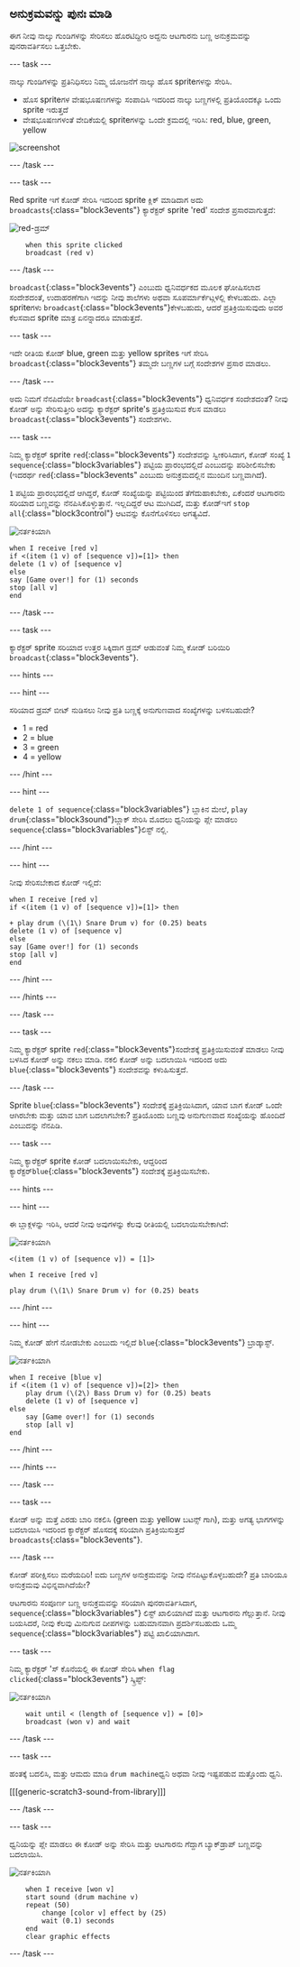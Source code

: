 ## ಅನುಕ್ರಮವನ್ನು ಪುನಃ ಮಾಡಿ

ಈಗ ನೀವು ನಾಲ್ಕು ಗುಂಡಿಗಳನ್ನು ಸೇರಿಸಲು ಹೊರಟಿದ್ದೀರಿ ಅದ್ದನು ಆಟಗಾರನು ಬಣ್ಣ ಅನುಕ್ರಮವನ್ನು ಪುನರಾವರ್ತಿಸಲು ಒತ್ತಬೇಕು.

--- task ---

ನಾಲ್ಕು ಗುಂಡಿಗಳನ್ನು ಪ್ರತಿನಿಧಿಸಲು ನಿಮ್ಮ ಯೋಜನೆಗೆ ನಾಲ್ಕು ಹೊಸ sprite‌ಗಳನ್ನು ಸೇರಿಸಿ.

+ ಹೊಸ sprite‌ಗಳ ವೇಷಭೂಷಣಗಳನ್ನು ಸಂಪಾದಿಸಿ ಇದರಿಂದ ನಾಲ್ಕು ಬಣ್ಣಗಳಲ್ಲಿ ಪ್ರತಿಯೊಂದಕ್ಕೂ ಒಂದು sprite ಇರುತ್ತದೆ
+ ವೇಷಭೂಷಣಗಳಂತೆ ವೇದಿಕೆಯಲ್ಲಿ sprite‌ಗಳನ್ನು ಒಂದೇ ಕ್ರಮದಲ್ಲಿ ಇರಿಸಿ: red, blue, green, yellow

![screenshot](images/colour-drums.png)

--- /task ---

--- task ---

Red sprite ಇ‌ಗೆ ಕೋಡ್ ಸೇರಿಸಿ ಇದರಿಂದ sprite ಕ್ಲಿಕ್ ಮಾಡಿದಾಗ ಅದು `broadcasts`{:class="block3events"} ಕ್ಯಾರೆಕ್ಟರ್ sprite 'red' ಸಂದೇಶ ಪ್ರಸಾರವಾಗುತ್ತದೆ:

![red-ಡ್ರಮ್](images/red_drum.png)

```blocks3
    when this sprite clicked
    broadcast (red v)
```

--- /task ---

`broadcast`{:class="block3events"} ಎಂಬುದು ಧ್ವನಿವರ್ಧಕದ ಮೂಲಕ ಘೋಷಿಸಲಾದ ಸಂದೇಶದಂತೆ, ಉದಾಹರಣೆಗಾಗಿ ಇದನ್ನು ನೀವು ಶಾಲೆಗಳು ಅಥವಾ ಸೂಪರ್ಮಾರ್ಕೆಟ್ಗಳಲ್ಲಿ ಕೇಳಬಹುದು. ಎಲ್ಲಾ spriteಗಳು `broadcast`{:class="block3events"}ಕೇಳಬಹುದು, ಆದರೆ ಪ್ರತಿಕ್ರಿಯಿಸುವುದು ಅವರ ಕೆಲಸವಾದ sprite ಮಾತ್ರ ಏನನ್ನಾದರೂ ಮಾಡುತ್ತದೆ.

--- task ---

ಇದೇ ರೀತಿಯ ಕೋಡ್ blue, green ಮತ್ತು yellow sprites ಇಗೆ ಸೇರಿಸಿ `broadcast`{:class="block3events"} ತಮ್ಮದೇ ಬಣ್ಣಗಳ ಬಗ್ಗೆ ಸಂದೇಶಗಳ ಪ್ರಸಾರ ಮಾಡಲು.

--- /task ---

ಅದು ನಿಮಗೆ ನೆನಪಿದೆಯೇ `broadcast`{:class="block3events"} ಧ್ವನಿವರ್ಧಕ ಸಂದೇಶದಂತೆ? ನೀವು ಕೋಡ್ ಅನ್ನು ಸೇರಿಸುತ್ತೀರಿ ಅದನ್ನು ಕ್ಯಾರೆಕ್ಟರ್ sprite's ಪ್ರತಿಕ್ರಿಯಿಸುವ ಕೆಲಸ ಮಾಡಲು `broadcast`{:class="block3events"} ಸಂದೇಶಗಳು.

--- task ---

ನಿಮ್ಮ ಕ್ಯಾರೆಕ್ಟರ್ sprite `red`{:class="block3events"} ಸಂದೇಶವನ್ನು ಸ್ವೀಕರಿಸಿದಾಗ, ಕೋಡ್ ಸಂಖ್ಯೆ `1` `sequence`{:class="block3variables"} ಪಟ್ಟಿಯ ಪ್ರಾರಂಭದಲ್ಲಿದೆ ಎಂಬುದನ್ನು ಪರಿಶೀಲಿಸಬೇಕು (ಇದರರ್ಥ `red`{:class="block3events" ಎಂಬುದು ಅನುಕ್ರಮದಲ್ಲಿನ ಮುಂದಿನ ಬಣ್ಣವಾಗಿದೆ).

`1` ಪಟ್ಟಿಯ ಪ್ರಾರಂಭದಲ್ಲಿದೆ ಆಗಿದ್ದರೆ, ಕೋಡ್ ಸಂಖ್ಯೆಯನ್ನು ಪಟ್ಟಿಯಿಂದ ತೆಗೆದುಹಾಕಬೇಕು, ಏಕೆಂದರೆ ಆಟಗಾರನು ಸರಿಯಾದ ಬಣ್ಣವನ್ನು ನೆನಪಿಸಿಕೊಳ್ಳುತ್ತಾನೆ. ಇಲ್ಲದಿದ್ದರೆ ಆಟ ಮುಗಿದಿದೆ, ಮತ್ತು ಕೋಡ್ಇ‌ಗೆ `stop all`{:class="block3control"} ಆಟವನ್ನು ಕೊನೆಗೊಳಿಸಲು ಅಗತ್ಯವಿದೆ.

![ನರ್ತಕಿಯಾಗಿ](images/ballerina.png)

```blocks3
when I receive [red v]
if <(item (1 v) of [sequence v])=[1]> then
delete (1 v) of [sequence v]
else
say [Game over!] for (1) seconds
stop [all v]
end
```

--- /task ---

--- task ---

ಕ್ಯಾರೆಕ್ಟರ್ sprite ಸರಿಯಾದ ಉತ್ತರ ಸಿಕ್ಕಿದಾಗ ಡ್ರಮ್ ಆಡುವಂತೆ ನಿಮ್ಮ ಕೋಡ್ ಬರಿಯಿರಿ `broadcast`{:class="block3events"}.

--- hints ---


--- hint ---

ಸರಿಯಾದ ಡ್ರಮ್ ಬೀಟ್ ನುಡಿಸಲು ನೀವು ಪ್ರತಿ ಬಣ್ಣಕ್ಕೆ ಅನುಗುಣವಾದ ಸಂಖ್ಯೆಗಳನ್ನು ಬಳಸಬಹುದೇ?

+ 1 = red
+ 2 = blue
+ 3 = green
+ 4 = yellow

--- /hint ---

--- hint ---

`delete 1 of sequence`{:class="block3variables"} ಬ್ಲಾಕಿನ ಮೇಲೆ, `play drum`{:class="block3sound"}ಬ್ಲಾಕ್ ಸೇರಿಸಿ ಮೊದಲು ಧ್ವನಿಯನ್ನು ಪ್ಲೇ ಮಾಡಲು `sequence`{:class="block3variables"}ಲಿಸ್ಟ್ ನಲ್ಲಿ.

--- /hint ---

--- hint ---

ನೀವು ಸೇರಿಸಬೇಕಾದ ಕೋಡ್ ಇಲ್ಲಿದೆ:

```blocks3
when I receive [red v]
if <(item (1 v) of [sequence v])=[1]> then

+ play drum (\(1\) Snare Drum v) for (0.25) beats
delete (1 v) of [sequence v]
else
say [Game over!] for (1) seconds
stop [all v]
end
```

--- /hint ---

--- /hints ---

--- /task ---

--- task ---

ನಿಮ್ಮ ಕ್ಯಾರೆಕ್ಟರ್ sprite `red`{:class="block3events"}ಸಂದೇಶಕ್ಕೆ ಪ್ರತಿಕ್ರಿಯಿಸುವಂತೆ ಮಾಡಲು ನೀವು ಬಳಸಿದ ಕೋಡ್ ಅನ್ನು ನಕಲು ಮಾಡಿ. ನಕಲಿ ಕೋಡ್ ಅನ್ನು ಬದಲಾಯಿಸಿ ಇದರಿಂದ ಅದು `blue`{:class="block3events"} ಸಂದೇಶವನ್ನು ಕಳುಹಿಸುತ್ತದೆ.

--- /task ---

Sprite `blue`{:class="block3events"} ಸಂದೇಶಕ್ಕೆ ಪ್ರತಿಕ್ರಿಯಿಸಿದಾಗ, ಯಾವ ಬಾಗ ಕೋಡ್ ಒಂದೇ ಆಗಿರಬೇಕು ಮತ್ತು ಯಾವ ಬಾಗ ಬದಲಾಗಬೇಕು? ಪ್ರತಿಯೊಂದು ಬಣ್ಣವು ಅನುಗುಣವಾದ ಸಂಖ್ಯೆಯನ್ನು ಹೊಂದಿದೆ ಎಂಬುದನ್ನು ನೆನಪಿಡಿ.

--- task ---

ನಿಮ್ಮ ಕ್ಯಾರೆಕ್ಟರ್ sprite ಕೋಡ್ ಬದಲಾಯಿಸಬೇಕು, ಆದ್ದರಿಂದ ಕ್ಯಾರೆಕ್ಟರ್`blue`{:class="block3events"} ಸಂದೇಶಕ್ಕೆ ಪ್ರತಿಕ್ರಿಯಿಸಬೇಕು.

--- hints ---


--- hint ---

ಈ ಬ್ಲಾಕ್ಗಳನ್ನು ಇರಿಸಿ, ಆದರೆ ನೀವು ಅವುಗಳನ್ನು ಕೆಲವು ರೀತಿಯಲ್ಲಿ ಬದಲಾಯಿಸಬೇಕಾಗಿದೆ:

![ನರ್ತಕಿಯಾಗಿ](images/ballerina.png)

```blocks3
<(item (1 v) of [sequence v]) = [1]>

when I receive [red v]

play drum (\(1\) Snare Drum v) for (0.25) beats
```

--- /hint ---

--- hint ---

ನಿಮ್ಮ ಕೋಡ್ ಹೇಗೆ ನೋಡಬೇಕು ಎಂಬುದು ಇಲ್ಲಿದೆ `blue`{:class="block3events"} ಬ್ರಾಡ್ಕಾಸ್ಟ್.

![ನರ್ತಕಿಯಾಗಿ](images/ballerina.png)

```blocks3
when I receive [blue v]
if <(item (1 v) of [sequence v])=[2]> then
    play drum (\(2\) Bass Drum v) for (0.25) beats
    delete (1 v) of [sequence v]
else
    say [Game over!] for (1) seconds
    stop [all v]
end
```

--- /hint ---

--- /hints ---

--- /task ---

--- task ---

ಕೋಡ್ ಅನ್ನು ಮತ್ತೆ ಎರಡು ಬಾರಿ ನಕಲಿಸಿ (green ಮತ್ತು yellow ಬಟನ್ಸ್ ಗಾಗಿ), ಮತ್ತು ಅಗತ್ಯ ಭಾಗಗಳನ್ನು ಬದಲಾಯಿಸಿ ಇದರಿಂದ ಕ್ಯಾರೆಕ್ಟರ್ ಹೊಸದಕ್ಕೆ ಸರಿಯಾಗಿ ಪ್ರತಿಕ್ರಿಯಿಸುತ್ತದೆ `broadcasts`{:class="block3events"}.

--- /task ---

ಕೋಡ್ ಪರೀಕ್ಷಿಸಲು ಮರೆಯದಿರಿ! ಐದು ಬಣ್ಣಗಳ ಅನುಕ್ರಮವನ್ನು ನೀವು ನೆನಪಿಟ್ಟುಕೊಳ್ಳಬಹುದೇ? ಪ್ರತಿ ಬಾರಿಯೂ ಅನುಕ್ರಮವು ವಿಭಿನ್ನವಾಗಿದೆಯೇ?

ಆಟಗಾರನು ಸಂಪೂರ್ಣ ಬಣ್ಣ ಅನುಕ್ರಮವನ್ನು ಸರಿಯಾಗಿ ಪುನರಾವರ್ತಿಸಿದಾಗ, `sequence`{:class="block3variables"} ಲಿಸ್ಟ್ ಖಾಲಿಯಾಗಿದೆ ಮತ್ತು ಆಟಗಾರನು ಗೆಲ್ಲುತ್ತಾನೆ. ನೀವು ಬಯಸಿದರೆ, ನೀವು ಕೆಲವು ಮಿನುಗುವ ದೀಪಗಳನ್ನು ಬಹುಮಾನವಾಗಿ ಪ್ರದರ್ಶಿಸಬಹುದು ಒಮ್ಮ `sequence`{:class="block3variables"} ಪಟ್ಟಿ ಖಾಲಿಯಾಗಿದಾಗ.

--- task ---

ನಿಮ್ಮ ಕ್ಯಾರೆಕ್ಟರ್ 'ಸ್ ಕೊನೆಯಲ್ಲಿ ಈ ಕೋಡ್ ಸೇರಿಸಿ `when flag clicked`{:class="block3events"} ಸ್ಕ್ರಿಪ್ಟ್:

![ನರ್ತಕಿಯಾಗಿ](images/ballerina.png)

```blocks3
    wait until < (length of [sequence v]) = [0]>
    broadcast (won v) and wait
```

--- /task ---

--- task ---

ಹಂತಕ್ಕೆ ಬದಲಿಸಿ, ಮತ್ತು ಆಮದು ಮಾಡಿ `drum machine`ಧ್ವನಿ ಅಥವಾ ನೀವು ಇಷ್ಟಪಡುವ ಮತ್ತೊಂದು ಧ್ವನಿ.

[[[generic-scratch3-sound-from-library]]]

--- /task ---

--- task ---

ಧ್ವನಿಯನ್ನು ಪ್ಲೇ ಮಾಡಲು ಈ ಕೋಡ್ ಅನ್ನು ಸೇರಿಸಿ ಮತ್ತು ಆಟಗಾರನು ಗೆದ್ದಾಗ ಬ್ಯಾಕ್‌ಡ್ರಾಪ್ ಬಣ್ಣವನ್ನು ಬದಲಾಯಿಸಿ.

![ನರ್ತಕಿಯಾಗಿ](images/stage.png)

```blocks3
    when I receive [won v]
    start sound (drum machine v)
    repeat (50)
        change [color v] effect by (25)
        wait (0.1) seconds
    end
    clear graphic effects
```

--- /task ---